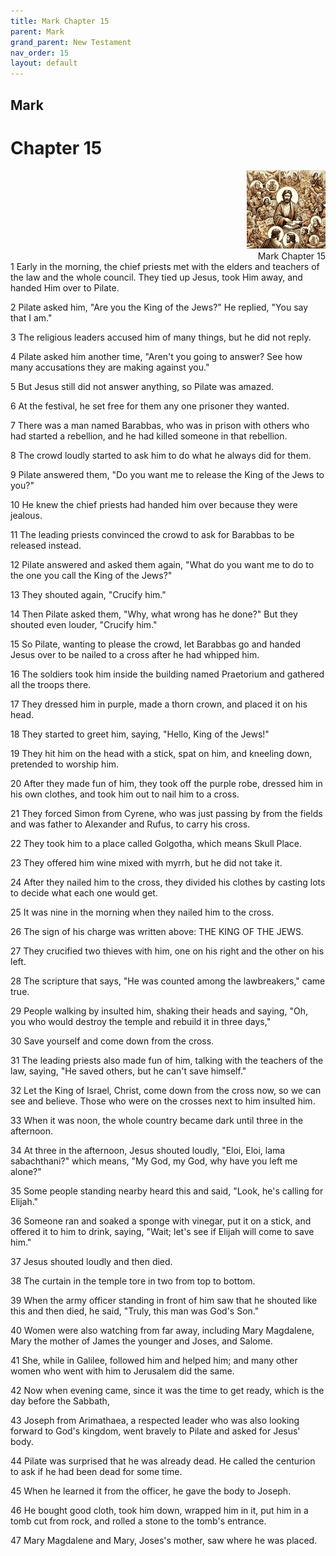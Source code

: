 ```yaml
---
title: Mark Chapter 15
parent: Mark
grand_parent: New Testament
nav_order: 15
layout: default
---
```


## Mark

# Chapter 15

<div style="clear: both; text-align: right;">
    <img src="/assets/Image/Mark/500/15.jpg" alt="Mark Chapter 15" class="chapter-image" style="max-width: 25%; height: auto;"/>
    <figcaption style="font-size: 14px;">Mark Chapter 15</figcaption>
</div>
1 Early in the morning, the chief priests met with the elders and teachers of the law and the whole council. They tied up Jesus, took Him away, and handed Him over to Pilate.

2 Pilate asked him, "Are you the King of the Jews?" He replied, "You say that I am."

3 The religious leaders accused him of many things, but he did not reply.

4 Pilate asked him another time, "Aren't you going to answer? See how many accusations they are making against you."

5 But Jesus still did not answer anything, so Pilate was amazed.

6 At the festival, he set free for them any one prisoner they wanted.

7 There was a man named Barabbas, who was in prison with others who had started a rebellion, and he had killed someone in that rebellion.

8 The crowd loudly started to ask him to do what he always did for them.

9 Pilate answered them, "Do you want me to release the King of the Jews to you?"

10 He knew the chief priests had handed him over because they were jealous.

11 The leading priests convinced the crowd to ask for Barabbas to be released instead.

12 Pilate answered and asked them again, "What do you want me to do to the one you call the King of the Jews?"

13 They shouted again, "Crucify him."

14 Then Pilate asked them, "Why, what wrong has he done?" But they shouted even louder, "Crucify him."

15 So Pilate, wanting to please the crowd, let Barabbas go and handed Jesus over to be nailed to a cross after he had whipped him.

16 The soldiers took him inside the building named Praetorium and gathered all the troops there.

17 They dressed him in purple, made a thorn crown, and placed it on his head.

18 They started to greet him, saying, "Hello, King of the Jews!"

19 They hit him on the head with a stick, spat on him, and kneeling down, pretended to worship him.

20 After they made fun of him, they took off the purple robe, dressed him in his own clothes, and took him out to nail him to a cross.

21 They forced Simon from Cyrene, who was just passing by from the fields and was father to Alexander and Rufus, to carry his cross.

22 They took him to a place called Golgotha, which means Skull Place.

23 They offered him wine mixed with myrrh, but he did not take it.

24 After they nailed him to the cross, they divided his clothes by casting lots to decide what each one would get.

25 It was nine in the morning when they nailed him to the cross.

26 The sign of his charge was written above: THE KING OF THE JEWS.

27 They crucified two thieves with him, one on his right and the other on his left.

28 The scripture that says, "He was counted among the lawbreakers," came true.

29 People walking by insulted him, shaking their heads and saying, "Oh, you who would destroy the temple and rebuild it in three days,"

30 Save yourself and come down from the cross.

31 The leading priests also made fun of him, talking with the teachers of the law, saying, "He saved others, but he can't save himself."

32 Let the King of Israel, Christ, come down from the cross now, so we can see and believe. Those who were on the crosses next to him insulted him.

33 When it was noon, the whole country became dark until three in the afternoon.

34 At three in the afternoon, Jesus shouted loudly, "Eloi, Eloi, lama sabachthani?" which means, "My God, my God, why have you left me alone?"

35 Some people standing nearby heard this and said, "Look, he's calling for Elijah."

36 Someone ran and soaked a sponge with vinegar, put it on a stick, and offered it to him to drink, saying, "Wait; let's see if Elijah will come to save him."

37 Jesus shouted loudly and then died.

38 The curtain in the temple tore in two from top to bottom.

39 When the army officer standing in front of him saw that he shouted like this and then died, he said, "Truly, this man was God's Son."

40 Women were also watching from far away, including Mary Magdalene, Mary the mother of James the younger and Joses, and Salome.

41 She, while in Galilee, followed him and helped him; and many other women who went with him to Jerusalem did the same.

42 Now when evening came, since it was the time to get ready, which is the day before the Sabbath,

43 Joseph from Arimathaea, a respected leader who was also looking forward to God's kingdom, went bravely to Pilate and asked for Jesus' body.

44 Pilate was surprised that he was already dead. He called the centurion to ask if he had been dead for some time.

45 When he learned it from the officer, he gave the body to Joseph.

46 He bought good cloth, took him down, wrapped him in it, put him in a tomb cut from rock, and rolled a stone to the tomb's entrance.

47 Mary Magdalene and Mary, Joses's mother, saw where he was placed.


